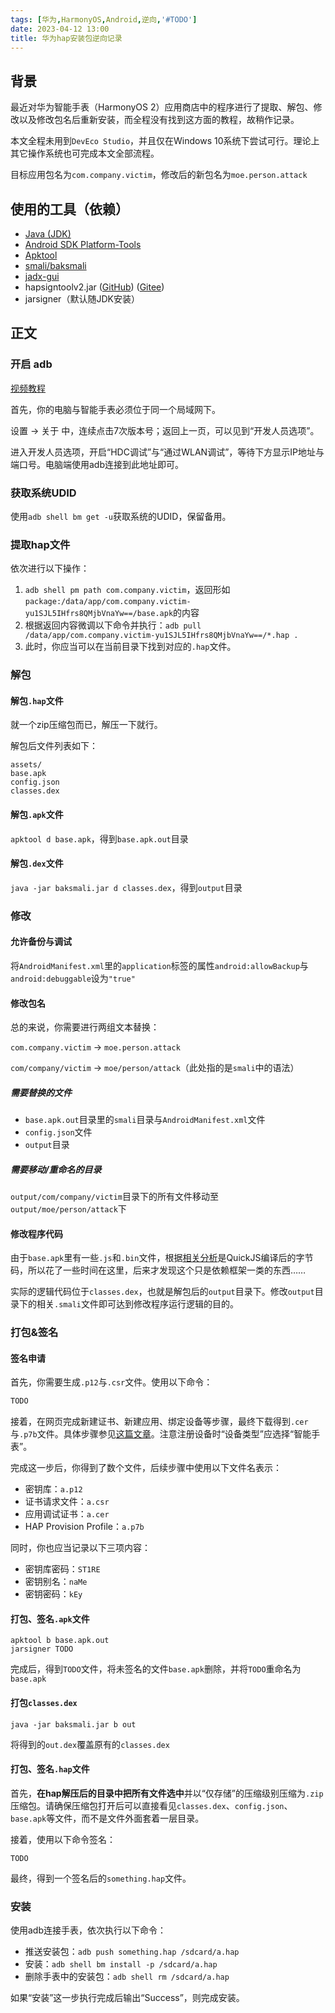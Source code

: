 ```yaml
---
tags: [华为,HarmonyOS,Android,逆向,'#TODO']
date: 2023-04-12 13:00
title: 华为hap安装包逆向记录
---
```


## 背景

最近对华为智能手表（HarmonyOS 2）应用商店中的程序进行了提取、解包、修改以及修改包名后重新安装，而全程没有找到这方面的教程，故稍作记录。

本文全程未用到`DevEco Studio`，并且仅在Windows 10系统下尝试可行。理论上其它操作系统也可完成本文全部流程。

目标应用包名为`com.company.victim`，修改后的新包名为`moe.person.attack`

## 使用的工具（依赖）

- [Java (JDK)](https://www.oracle.com/java/technologies/downloads/#java20)
- [Android SDK Platform-Tools](https://developer.android.google.cn/studio/releases/platform-tools?hl=zh-cn#downloads)
- [Apktool](https://ibotpeaches.github.io/Apktool/install)
- [smali/baksmali](https://github.com/JesusFreke/smali)
- [jadx-gui](https://github.com/skylot/jadx/releases/latest)
- hapsigntoolv2.jar ([GitHub](https://github.com/openharmony/signcenter_tool/raw/master/hapsigntool/hapsigntoolv2.jar)) ([Gitee](https://gitee.com/openharmony/signcenter_tool/raw/master/hapsigntool/hapsigntoolv2.jar))
- jarsigner（默认随JDK安装）

## 正文

### 开启 adb

[视频教程](https://www.bilibili.com/video/BV1iZ4y12775)

首先，你的电脑与智能手表必须位于同一个局域网下。

设置 -> 关于 中，连续点击7次版本号；返回上一页，可以见到“开发人员选项”。

进入开发人员选项，开启“HDC调试”与“通过WLAN调试”，等待下方显示IP地址与端口号。电脑端使用adb连接到此地址即可。

### 获取系统UDID

使用`adb shell bm get -u`获取系统的UDID，保留备用。

### 提取hap文件

依次进行以下操作：
 1. `adb shell pm path com.company.victim`，返回形如`package:/data/app/com.company.victim-yu1SJL5IHfrs8QMjbVnaYw==/base.apk`的内容
 2. 根据返回内容微调以下命令并执行：`adb pull /data/app/com.company.victim-yu1SJL5IHfrs8QMjbVnaYw==/*.hap .`
 3. 此时，你应当可以在当前目录下找到对应的`.hap`文件。
 
 ### 解包
 
 #### 解包`.hap`文件
 
 就一个zip压缩包而已，解压一下就行。

解包后文件列表如下：

```plain
assets/
base.apk
config.json
classes.dex
```

#### 解包`.apk`文件

`apktool d base.apk`，得到`base.apk.out`目录

#### 解包`.dex`文件

`java -jar baksmali.jar d classes.dex`，得到`output`目录

### 修改

#### 允许备份与调试

将`AndroidManifest.xml`里的`application`标签的属性`android:allowBackup`与`android:debuggable`设为`"true"`

#### 修改包名

总的来说，你需要进行两组文本替换：

`com.company.victim` -> `moe.person.attack`

`com/company/victim` -> `moe/person/attack`（此处指的是`smali`中的语法）

##### 需要替换的文件

- `base.apk.out`目录里的`smali`目录与`AndroidManifest.xml`文件
- `config.json`文件
- `output`目录

##### 需要移动/重命名的目录

`output/com/company/victim`目录下的所有文件移动至`output/moe/person/attack`下

#### 修改程序代码

由于`base.apk`里有一些`.js`和`.bin`文件，根据[相关分析](https://www.bandbbs.cn/threads/3936)是QuickJS编译后的字节码，所以花了一些时间在这里，后来才发现这个只是依赖框架一类的东西……

实际的逻辑代码位于`classes.dex`，也就是解包后的`output`目录下。修改`output`目录下的相关`.smali`文件即可达到修改程序运行逻辑的目的。

### 打包&签名

#### 签名申请

首先，你需要生成`.p12`与`.csr`文件。使用以下命令：

```sh
TODO
```

接着，在网页完成新建证书、新建应用、绑定设备等步骤，最终下载得到`.cer`与`.p7b`文件。具体步骤参见[这篇文章](https://zhuanlan.zhihu.com/p/377931066)。注意注册设备时“设备类型”应选择“智能手表”。

完成这一步后，你得到了数个文件，后续步骤中使用以下文件名表示：

- 密钥库：`a.p12`
- 证书请求文件：`a.csr`
- 应用调试证书：`a.cer`
- HAP Provision Profile：`a.p7b`

同时，你也应当记录以下三项内容：

- 密钥库密码：`ST1RE`
- 密钥别名：`naMe`
- 密钥密码：`kEy`

#### 打包、签名`.apk`文件

```shell
apktool b base.apk.out
jarsigner TODO
```

完成后，得到`TODO`文件，将未签名的文件`base.apk`删除，并将`TODO`重命名为`base.apk`

#### 打包`classes.dex`

`java -jar baksmali.jar b out`

将得到的`out.dex`覆盖原有的`classes.dex`

#### 打包、签名`.hap`文件

首先，**在hap解压后的目录中把所有文件选中**并以“仅存储”的压缩级别压缩为`.zip`压缩包。请确保压缩包打开后可以直接看见`classes.dex`、`config.json`、`base.apk`等文件，而不是文件外面套着一层目录。

接着，使用以下命令签名：

```shell
TODO
```

最终，得到一个签名后的`something.hap`文件。

### 安装

使用adb连接手表，依次执行以下命令：

- 推送安装包：`adb push something.hap /sdcard/a.hap`
- 安装：`adb shell bm install -p /sdcard/a.hap`
- 删除手表中的安装包：`adb shell rm /sdcard/a.hap`

如果“安装”这一步执行完成后输出“Success”，则完成安装。

